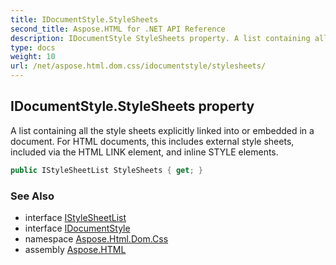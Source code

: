 ```yaml
---
title: IDocumentStyle.StyleSheets
second_title: Aspose.HTML for .NET API Reference
description: IDocumentStyle StyleSheets property. A list containing all the style sheets explicitly linked into or embedded in a document. For HTML documents this includes external style sheets included via the HTML LINK element and inline STYLE elements
type: docs
weight: 10
url: /net/aspose.html.dom.css/idocumentstyle/stylesheets/
---
```

## IDocumentStyle.StyleSheets property

A list containing all the style sheets explicitly linked into or embedded in a document. For HTML documents, this includes external style sheets, included via the HTML LINK element, and inline STYLE elements.

```csharp
public IStyleSheetList StyleSheets { get; }
```

### See Also

* interface [IStyleSheetList](../../istylesheetlist/)
* interface [IDocumentStyle](../)
* namespace [Aspose.Html.Dom.Css](../../../aspose.html.dom.css/)
* assembly [Aspose.HTML](../../../)
